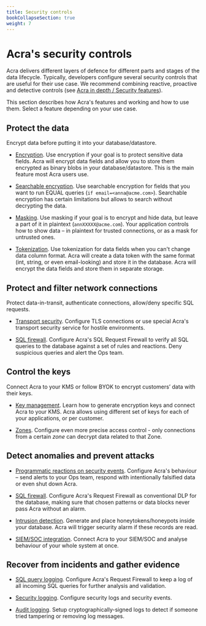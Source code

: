 ```yaml
---
title: Security controls
bookCollapseSection: true
weight: 7
---
```


# Acra's security controls

Acra delivers different layers of defence for different parts and stages of the data lifecycle. Typically, developers configure several security controls that are useful for their use case. We recommend combining reactive, proactive and detective controls (see [Acra in depth / Security features](/acra/acra-in-depth/security-features/)).

This section describes how Acra's features and working and how to use them. Select a feature depending on your use case.

## Protect the data

Encrypt data before putting it into your database/datastore.

* [Encryption](/acra/security-controls/encryption/). Use encryption if your goal is to protect sensitive data fields. Acra will encrypt data fields and allow you to store them encrypted as binary blobs in your database/datastore. This is the main feature most Acra users use.

* [Searchable encryption](/acra/security-controls/searchable-encryption/). Use searchable encryption for fields that you want to run EQUAL queries (`if email=<anna@acme.com>`). Searchable encryption has certain limitations but allows to search without decrypting the data.

* [Masking](/acra/security-controls/masking/). Use masking if your goal is to encrypt and hide data, but leave a part of it in plaintext (`annXXXXX@acme.com`). Your application controls how to show data – in plaintext for trusted connections, or as a mask for untrusted ones.

* [Tokenization](/acra/security-controls/tokenization/). Use tokenization for data fields when you can't change data column format. Acra will create a data token with the same format (int, string, or even email-looking) and store it in the database. Acra will encrypt the data fields and store them in separate storage.


## Protect and filter network connections

Protect data-in-transit, authenticate connections, allow/deny specific SQL requests.

* [Transport security](/acra/security-controls/transport-security/). Configure TLS connections or use special Acra's transport security service for hostile environments.

* [SQL firewall](/acra/security-controls/sql-firewall). Configure Acra's SQL Request Firewall to verify all SQL queries to the database against a set of rules and reactions. Deny suspicious queries and alert the Ops team.


## Control the keys

Connect Acra to your KMS or follow BYOK to encrypt customers’ data with their keys.

* [Key management](/acra/security-controls/key-management). Learn how to generate encryption keys and connect Acra to your KMS. Acra allows using different set of keys for each of your applications, or per customer.

* [Zones](/acra/security-controls/zones). Configure even more precise access control - only connections from a certain _zone_ can decrypt data related to that Zone. 


## Detect anomalies and prevent attacks

* [Programmatic reactions on security events](/acra/security-controls/security-logging-and-events/programmatic-reactions/). Configure Acra's behaviour – send alerts to your Ops team, respond with intentionally falsified data or even shut down Acra.

* [SQL firewall](/acra/security-controls/sql-firewall). Configure Acra's Request Firewall as conventional DLP for the database, making sure that chosen patterns or data blocks never pass Acra without an alarm.

* [Intrusion detection](/acra/security-controls/intrusion-detection/). Generate and place honeytokens/honeypots inside your database. Acra will trigger security alarm if these records are read.

* [SIEM/SOC integration](/acra/security-controls/security-logging-and-events/siem-soc-integration/). Connect Acra to your SIEM/SOC and analyse behaviour of your whole system at once.


## Recover from incidents and gather evidence

* [SQL query logging](/acra/security-controls/sql-firewall#logging-and-masking-queries/). Configure Acra's Request Firewall to keep a log of all incoming SQL queries for further analysis and validation.

* [Security logging](/acra/security-controls/security-logging-and-events/). Configure security logs and security events.

* [Audit logging](/acra/security-controls/security-logging-and-events/audit-logging). Setup cryptographically-signed logs to detect if someone tried tampering or removing log messages.

